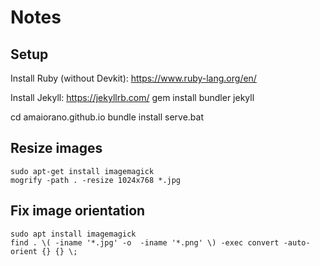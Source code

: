 # Notes

## Setup

Install Ruby (without Devkit): https://www.ruby-lang.org/en/

Install Jekyll: https://jekyllrb.com/
gem install bundler jekyll

cd amaiorano.github.io
bundle install
serve.bat

## Resize images

```
sudo apt-get install imagemagick 
mogrify -path . -resize 1024x768 *.jpg
```

## Fix image orientation

```
sudo apt install imagemagick
find . \( -iname '*.jpg' -o  -iname '*.png' \) -exec convert -auto-orient {} {} \;
```

